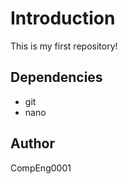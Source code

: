 # Introduction

This is my first repository!

## Dependencies 

- git 
- nano

## Author

CompEng0001
